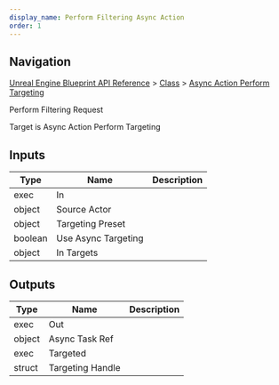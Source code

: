 ```yaml
---
display_name: Perform Filtering Async Action
order: 1
---
```

## Navigation

[Unreal Engine Blueprint API Reference](https://dev.epicgames.com/documentation/en-us/unreal-engine/BlueprintAPI) > [Class](https://dev.epicgames.com/documentation/en-us/unreal-engine/BlueprintAPI/Class) > [Async Action Perform Targeting](https://dev.epicgames.com/documentation/en-us/unreal-engine/BlueprintAPI/Class/AsyncActionPerformTargeting)

Perform Filtering Request

Target is Async Action Perform Targeting

## Inputs

| Type | Name | Description |
| --- | --- | --- |
| exec | In |  |
| object | Source Actor |  |
| object | Targeting Preset |  |
| boolean | Use Async Targeting |  |
| object | In Targets |  |

## Outputs

| Type | Name | Description |
| --- | --- | --- |
| exec | Out |  |
| object | Async Task Ref |  |
| exec | Targeted |  |
| struct | Targeting Handle |  |
